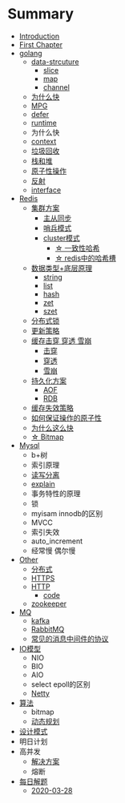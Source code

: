 # Summary

* [Introduction](README.md)
* [First Chapter](chapter1.md)
* [golang](golang.md)
  * [data-strcuture](data-strcuture.md)
    * [slice](slice.md)
    * [map](map.md)
    * [channel](channel.md)
  * [为什么快](wei-shi-yao-kuai.md)
  * [MPG](mpg.md)
  * [defer](def.md)
  * [runtime](runtime.md)
  * 为什么快
  * [context](context.md)
  * [垃圾回收](la-ji-hui-shou.md)
  * [栈和堆](zhan-he-dui.md)
  * [原子性操作](yuan-zi-xing-cao-zuo.md)
  * [反射](fan-she.md)
  * [interface](interface.md)
* [Redis](redis.md)
  * [集群方案](redis/ji-qun-yuan-li.md)
    * [主从同步](redis/ji-qun-yuan-li/zhu-cong-tong-bu.md)
    * [哨兵模式](redis/ji-qun-yuan-li/shao-bing-mo-shi.md)
    * [cluster模式](redis/ji-qun-yuan-li/clustermo-shi.md)
      * [☆ 一致性哈希](redis/ji-qun-yuan-li/clustermo-shi/yi-zhi-xing-ha-xi.md)
      * [☆ redis中的哈希槽](redis/ji-qun-yuan-li/clustermo-shi/rediszhong-de-ha-xi-cao.md)
  * [数据类型+底层原理](redis/shu-ju-lei-578b+-di-ceng-yuan-li.md)
    * [string](redis/shu-ju-lei-578b+-di-ceng-yuan-li/string.md)
    * [list](redis/shu-ju-lei-578b+-di-ceng-yuan-li/list.md)
    * [hash](redis/shu-ju-lei-578b+-di-ceng-yuan-li/hash.md)
    * [zet](redis/shu-ju-lei-578b+-di-ceng-yuan-li/zet.md)
    * [szet](redis/shu-ju-lei-578b+-di-ceng-yuan-li/szet.md)
  * [分布式锁](redis/fen-bu-shi-suo.md)
  * [更新策略](redis/geng-xin-ce-lve.md)
  * [缓存击穿 穿透 雪崩](redis/huan-cun-ji-chuan-chuan-tou-xue-beng.md)
    * [击穿](redis/ji-chuan.md)
    * [穿透](redis/chuan-tou.md)
    * [雪崩](redis/xue-beng.md)
  * [持久化方案](redis/chi-jiu-hua-fang-an.md)
    * [AOF](redis/chi-jiu-hua-fang-an/aof.md)
    * [RDB](redis/chi-jiu-hua-fang-an/rds.md)
  * [缓存失效策略](redis/huan-cun-shi-xiao-ce-lve.md)
  * [如何保证操作的原子性](redis/ru-he-bao-zheng-cao-zuo-de-yuan-zi-xing.md)
  * [为什么这么快](redis/wei-shi-yao-zhe-yao-kuai.md)
  * [☆ Bitmap](redis/bitmap.md)
* [Mysql](mysql.md)
  * b+树
  * 索引原理
  * [读写分离](mysql/du-xie-fen-li.md)
  * [explain](mysql/explain.md)
  * 事务特性的原理
  * 锁
  * myisam innodb的区别
  * MVCC
  * 索引失效
  * auto\_increment
  * 经常慢 偶尔慢
* [Other](other.md)
  * [分布式](other/fen-bu-shi.md)
  * [HTTPS](other/https.md)
  * [HTTP](other/http.md)
    * [code](other/http/code.md)
  * [zookeeper](other/zookeeper.md)
* [MQ](xiao-xi-zhong-jian-jian.md)
  * [kafka](xiao-xi-zhong-jian-jian/kafka.md)
  * [RabbitMQ](xiao-xi-zhong-jian-jian/rabbitmq.md)
  * [常见的消息中间件的协议](xiao-xi-zhong-jian-jian/chang-jian-de-xiao-xi-zhong-jian-jian-de-xie-yi.md)
* [IO模型](iomo-xing.md)
  * NIO
  * BIO
  * AIO
  * select epoll的区别
  * [Netty](other/netty.md)
* [算法](chapter1/suan-fa.md)
  * bitmap
  * [动态规划](chapter1/suan-fa/dong-tai-gui-hua.md)
* [设计模式](she-ji-mo-shi.md)
* 明日计划
* 高并发
  * [解决方案](jie-jue-fang-an.md)
  * 熔断
* [每日解题](mei-ri-jie-ti.md)
  * [2020-03-28](mei-ri-jie-ti/2020-03-28.md)

